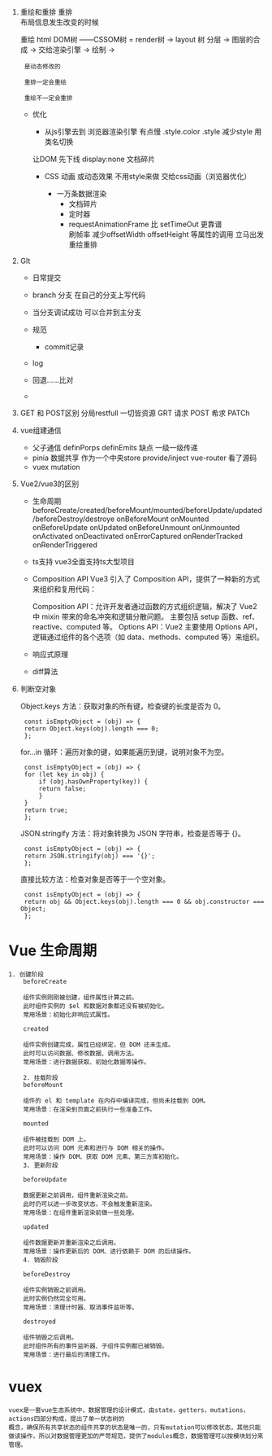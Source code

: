 1. 重绘和重排
    重排  
        布局信息发生改变的时候

    重绘
        html DOM树 ——CSSOM树 = render树
        -> layout 树  分层  -> 图层的合成 
        -> 交给渲染引擎 -> 绘制 -> 

        是动态修改的

        重排一定会重绘  

        重绘不一定会重排 

    - 优化
        - 从js引擎去到 浏览器渲染引擎  有点慢
            .style.color
            .style
            减少style 用类名切换

        让DOM 先下线
            display:none
            文档碎片

        - CSS 动画 或动态效果
            不用style来做 交给css动画（浏览器优化）

            - 一万条数据渲染
                - 文档碎片
                - 定时器
                - requestAnimationFrame 比 setTimeOut 更靠谱    
                    刷帧率
                减少offsetWidth offsetHeight 等属性的调用 立马出发重绘重排

            
2. GIt
    - 日常提交

    - branch 分支 在自己的分支上写代码

    - 当分支调试成功 可以合并到主分支
    
    - 规范
        - commit记录
    - log   

    - 回退……比对


   - 
3. GET 和   POST区别
    分局restfull 一切皆资源
    GRT 请求
    POST 希求
    PATCh

4. vue组建通信
    - 父子通信 definPorps definEmits  缺点 一级一级传递
    - pinia 数据共享  作为一个中央store
    provide/inject vue-router 看了源码
    - vuex mutation 


5. Vue2/vue3的区别

    - 生命周期
        beforeCreate/created/beforeMount/mounted/beforeUpdate/updated/beforeDestroy/destroye
            onBeforeMount
            onMounted
            onBeforeUpdate
            onUpdated
            onBeforeUnmount
            onUnmounted
            onActivated
            onDeactivated
            onErrorCaptured
            onRenderTracked
            onRenderTriggered
    - ts支持
        vue3全面支持ts大型项目
    - Composition API
        Vue3 引入了 Composition API，提供了一种新的方式来组织和复用代码：

        Composition API：允许开发者通过函数的方式组织逻辑，解决了 Vue2 中 mixin 带来的命名冲突和逻辑分散问题。
        主要包括 setup 函数、ref、reactive、computed 等。
        Options API：Vue2 主要使用 Options API，逻辑通过组件的各个选项（如 data、methods、computed 等）来组织。
    - 响应式原理
    - diff算法

6. 判断空对象

    Object.keys 方法：获取对象的所有键，检查键的长度是否为 0。

        const isEmptyObject = (obj) => {
        return Object.keys(obj).length === 0;
        };
    
    for...in 循环：遍历对象的键，如果能遍历到键，说明对象不为空。

        const isEmptyObject = (obj) => {
        for (let key in obj) {
            if (obj.hasOwnProperty(key)) {
            return false;
            }
        }
        return true;
        };

    JSON.stringify 方法：将对象转换为 JSON 字符串，检查是否等于 {}。


        const isEmptyObject = (obj) => {
        return JSON.stringify(obj) === '{}';
        };

    直接比较方法：检查对象是否等于一个空对象。


        const isEmptyObject = (obj) => {
        return obj && Object.keys(obj).length === 0 && obj.constructor === Object;
        };

# Vue 生命周期
    1. 创建阶段
        beforeCreate

        组件实例刚刚被创建，组件属性计算之前。
        此时组件实例的 $el 和数据对象都还没有被初始化。
        常用场景：初始化非响应式属性。

        created

        组件实例创建完成，属性已经绑定，但 DOM 还未生成。
        此时可以访问数据、修改数据、调用方法。
        常用场景：进行数据获取、初始化数据等操作。

        2. 挂载阶段
        beforeMount

        组件的 el 和 template 在内存中编译完成，但尚未挂载到 DOM。
        常用场景：在渲染到页面之前执行一些准备工作。
        
        mounted

        组件被挂载到 DOM 上。
        此时可以访问 DOM 元素和进行与 DOM 相关的操作。
        常用场景：操作 DOM、获取 DOM 元素、第三方库初始化。
        3. 更新阶段
        
        beforeUpdate

        数据更新之前调用，组件重新渲染之前。
        此时仍可以进一步改变状态，不会触发重新渲染。
        常用场景：在组件重新渲染前做一些处理。
        
        updated

        组件数据更新并重新渲染之后调用。
        常用场景：操作更新后的 DOM、进行依赖于 DOM 的后续操作。
        4. 销毁阶段
        
        beforeDestroy

        组件实例销毁之前调用。
        此时实例仍然完全可用。
        常用场景：清理计时器、取消事件监听等。
        
        destroyed

        组件销毁之后调用。
        此时组件所有的事件监听器、子组件实例都已被销毁。
        常用场景：进行最后的清理工作。

# vuex 
    vuex是一套vue生态系统中，数据管理的设计模式，由state，getters，mutations，actions四部分构成，提出了单一状态树的
    概念，确保所有共享状态的组件共享的状态是唯一的，只有mutation可以修改状态，其他只能做读操作，所以对数据管理更加的严苛规范，提供了modules概念，数据管理可以按模块划分来管理。